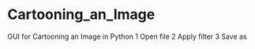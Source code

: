 # Cartooning_an_Image
 GUI for Cartooning an Image in Python
 1 Open file 
 2 Apply filter
 3 Save as
